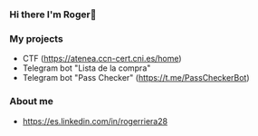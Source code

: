 ### Hi there I'm Roger👋

### My projects
* CTF (https://atenea.ccn-cert.cni.es/home)
* Telegram bot "Lista de la compra"
* Telegram bot "Pass Checker" (https://t.me/PassCheckerBot)

### About me 
* https://es.linkedin.com/in/rogerriera28
